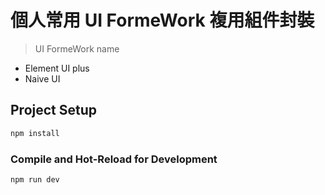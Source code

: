 # 個人常用 UI FormeWork 複用組件封裝

> UI FormeWork name
- Element UI plus
- Naive UI

## Project Setup

```sh
npm install
```

### Compile and Hot-Reload for Development

```sh
npm run dev
```
